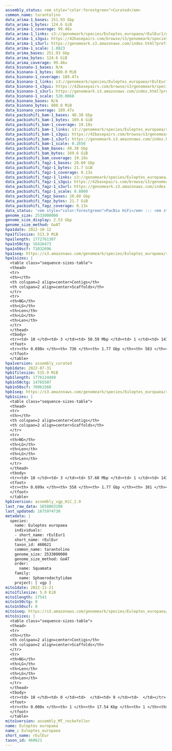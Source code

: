 ```yaml
---
assembly_status: <em style="color:forestgreen">Curated</em>
common_name: tarantolino
data_arima-1_bases: 251.93 Gbp
data_arima-1_bytes: 124.6 GiB
data_arima-1_coverage: 99.46x
data_arima-1_links: s3://genomeark/species/Euleptes_europaea/rEulEur1/genomic_data/arima/<br>
data_arima-1_s3gui: https://42basepairs.com/browse/s3/genomeark/species/Euleptes_europaea/rEulEur1/genomic_data/arima/
data_arima-1_s3url: https://genomeark.s3.amazonaws.com/index.html?prefix=species/Euleptes_europaea/rEulEur1/genomic_data/arima/
data_arima-1_scale: 1.8823
data_arima_bases: 251.93 Gbp
data_arima_bytes: 124.6 GiB
data_arima_coverage: 99.46x
data_bionano-1_bases: N/A
data_bionano-1_bytes: 880.0 MiB
data_bionano-1_coverage: 189.47x
data_bionano-1_links: s3://genomeark/species/Euleptes_europaea/rEulEur1/genomic_data/bionano/<br>
data_bionano-1_s3gui: https://42basepairs.com/browse/s3/genomeark/species/Euleptes_europaea/rEulEur1/genomic_data/bionano/
data_bionano-1_s3url: https://genomeark.s3.amazonaws.com/index.html?prefix=species/Euleptes_europaea/rEulEur1/genomic_data/bionano/
data_bionano-1_scale: 520.0868
data_bionano_bases: N/A
data_bionano_bytes: 880.0 MiB
data_bionano_coverage: 189.47x
data_pacbiohifi_bam-1_bases: 48.38 Gbp
data_pacbiohifi_bam-1_bytes: 169.6 GiB
data_pacbiohifi_bam-1_coverage: 19.10x
data_pacbiohifi_bam-1_links: s3://genomeark/species/Euleptes_europaea/rEulEur1/genomic_data/pacbio_hifi/<br>
data_pacbiohifi_bam-1_s3gui: https://42basepairs.com/browse/s3/genomeark/species/Euleptes_europaea/rEulEur1/genomic_data/pacbio_hifi/
data_pacbiohifi_bam-1_s3url: https://genomeark.s3.amazonaws.com/index.html?prefix=species/Euleptes_europaea/rEulEur1/genomic_data/pacbio_hifi/
data_pacbiohifi_bam-1_scale: 0.2656
data_pacbiohifi_bam_bases: 48.38 Gbp
data_pacbiohifi_bam_bytes: 169.6 GiB
data_pacbiohifi_bam_coverage: 19.10x
data_pacbiohifi_fagz-1_bases: 20.60 Gbp
data_pacbiohifi_fagz-1_bytes: 21.7 GiB
data_pacbiohifi_fagz-1_coverage: 8.13x
data_pacbiohifi_fagz-1_links: s3://genomeark/species/Euleptes_europaea/rEulEur1/genomic_data/pacbiohifi_fagz/<br>
data_pacbiohifi_fagz-1_s3gui: https://42basepairs.com/browse/s3/genomeark/species/Euleptes_europaea/rEulEur1/genomic_data/pacbiohifi_fagz/
data_pacbiohifi_fagz-1_s3url: https://genomeark.s3.amazonaws.com/index.html?prefix=species/Euleptes_europaea/rEulEur1/genomic_data/pacbiohifi_fagz/
data_pacbiohifi_fagz-1_scale: 0.8860
data_pacbiohifi_fagz_bases: 20.60 Gbp
data_pacbiohifi_fagz_bytes: 21.7 GiB
data_pacbiohifi_fagz_coverage: 8.13x
data_status: '<em style="color:forestgreen">PacBio HiFi</em> ::: <em style="color:forestgreen">Arima</em>'
genome_size: 2533000000
genome_size_display: 2.53 Gbp
genome_size_method: GoAT
hpa1date: 2022-10-12
hpa1filesize: 513.9 MiB
hpa1length: 1772761307
hpa1n50ctg: 16416473
hpa1n50scf: 71032696
hpa1seq: https://s3.amazonaws.com/genomeark/species/Euleptes_europaea/rEulEur1/assembly_curated/rEulEur1.hap1.cur.20221012.fasta.gz
hpa1sizes: |
  <table class="sequence-sizes-table">
  <thead>
  <tr>
  <th></th>
  <th colspan=2 align=center>Contigs</th>
  <th colspan=2 align=center>Scaffolds</th>
  </tr>
  <tr>
  <th>NG</th>
  <th>LG</th>
  <th>Len</th>
  <th>LG</th>
  <th>Len</th>
  </tr>
  </thead>
  <tbody>
  <tr><td> 10 </td><td> 3 </td><td> 50.59 Mbp </td><td> 1 </td><td> 141.84 Mbp </td></tr>  <tr><td> 20 </td><td> 8 </td><td> 41.92 Mbp </td><td> 3 </td><td> 123.84 Mbp </td></tr>  <tr><td> 30 </td><td> 15 </td><td> 33.05 Mbp </td><td> 5 </td><td> 109.33 Mbp </td></tr>  <tr><td> 40 </td><td> 24 </td><td> 23.27 Mbp </td><td> 8 </td><td> 93.21 Mbp </td></tr>  <tr style="background-color:#cccccc;"><td> 50 </td><td> 37 </td><td style="background-color:#88ff88;"> 16.42 Mbp </td><td> 11 </td><td style="background-color:#88ff88;"> 71.03 Mbp </td></tr>  <tr><td> 60 </td><td> 59 </td><td> 6.84 Mbp </td><td> 15 </td><td> 57.21 Mbp </td></tr>  <tr><td> 70 </td><td> 0 </td><td>  </td><td> 0 </td><td>  </td></tr>  <tr><td> 80 </td><td> 0 </td><td>  </td><td> 0 </td><td>  </td></tr>  <tr><td> 90 </td><td> 0 </td><td>  </td><td> 0 </td><td>  </td></tr>  <tr><td> 100 </td><td> 0 </td><td>  </td><td> 0 </td><td>  </td></tr>  </tbody>
  <tfoot>
  <tr><th> 0.698x </th><th> 736 </th><th> 1.77 Gbp </th><th> 583 </th><th> 1.77 Gbp </th></tr>
  </tfoot>
  </table>
hpa1version: assembly_curated
hpb1date: 2022-07-31
hpb1filesize: 515.9 MiB
hpb1length: 1776124469
hpb1n50ctg: 14765507
hpb1n50scf: 70961560
hpb1seq: https://s3.amazonaws.com/genomeark/species/Euleptes_europaea/rEulEur1/assembly_vgp_HiC_2.0/rEulEur1.HiC.hap2.20220731.fasta.gz
hpb1sizes: |
  <table class="sequence-sizes-table">
  <thead>
  <tr>
  <th></th>
  <th colspan=2 align=center>Contigs</th>
  <th colspan=2 align=center>Scaffolds</th>
  </tr>
  <tr>
  <th>NG</th>
  <th>LG</th>
  <th>Len</th>
  <th>LG</th>
  <th>Len</th>
  </tr>
  </thead>
  <tbody>
  <tr><td> 10 </td><td> 3 </td><td> 57.60 Mbp </td><td> 1 </td><td> 141.76 Mbp </td></tr>  <tr><td> 20 </td><td> 8 </td><td> 47.36 Mbp </td><td> 3 </td><td> 124.77 Mbp </td></tr>  <tr><td> 30 </td><td> 14 </td><td> 33.97 Mbp </td><td> 5 </td><td> 109.23 Mbp </td></tr>  <tr><td> 40 </td><td> 22 </td><td> 27.02 Mbp </td><td> 8 </td><td> 92.03 Mbp </td></tr>  <tr style="background-color:#cccccc;"><td> 50 </td><td> 35 </td><td style="background-color:#88ff88;"> 14.77 Mbp </td><td> 11 </td><td style="background-color:#88ff88;"> 70.96 Mbp </td></tr>  <tr><td> 60 </td><td> 62 </td><td> 5.93 Mbp </td><td> 15 </td><td> 56.62 Mbp </td></tr>  <tr><td> 70 </td><td> 0 </td><td>  </td><td> 203 </td><td> 18.02 Kbp </td></tr>  <tr><td> 80 </td><td> 0 </td><td>  </td><td> 0 </td><td>  </td></tr>  <tr><td> 90 </td><td> 0 </td><td>  </td><td> 0 </td><td>  </td></tr>  <tr><td> 100 </td><td> 0 </td><td>  </td><td> 0 </td><td>  </td></tr>  </tbody>
  <tfoot>
  <tr><th> 0.699x </th><th> 558 </th><th> 1.77 Gbp </th><th> 381 </th><th> 1.78 Gbp </th></tr>
  </tfoot>
  </table>
hpb1version: assembly_vgp_HiC_2.0
last_raw_data: 1658863208
last_updated: 1675974730
metadata: |
  species:
    name: Euleptes europaea
    individuals:
    - short_name: rEulEur1
    short_name: rEulEur
    taxon_id: 460621
    common_name: tarantolino
    genome_size: 2533000000
    genome_size_method: GoAT
    order:
      name: Squamata
    family:
      name: Sphaerodactylidae
    project: [ vgp ]
mito1date: 2022-11-21
mito1filesize: 5.0 KiB
mito1length: 17541
mito1n50ctg: 0
mito1n50scf: 0
mito1seq: https://s3.amazonaws.com/genomeark/species/Euleptes_europaea/rEulEur1/assembly_MT_rockefeller/rEulEur1.MT.20221121.fasta.gz
mito1sizes: |
  <table class="sequence-sizes-table">
  <thead>
  <tr>
  <th></th>
  <th colspan=2 align=center>Contigs</th>
  <th colspan=2 align=center>Scaffolds</th>
  </tr>
  <tr>
  <th>NG</th>
  <th>LG</th>
  <th>Len</th>
  <th>LG</th>
  <th>Len</th>
  </tr>
  </thead>
  <tbody>
  <tr><td> 10 </td><td> 0 </td><td>  </td><td> 0 </td><td>  </td></tr>  <tr><td> 20 </td><td> 0 </td><td>  </td><td> 0 </td><td>  </td></tr>  <tr><td> 30 </td><td> 0 </td><td>  </td><td> 0 </td><td>  </td></tr>  <tr><td> 40 </td><td> 0 </td><td>  </td><td> 0 </td><td>  </td></tr>  <tr style="background-color:#cccccc;"><td> 50 </td><td> 0 </td><td style="background-color:#ff8888;">  </td><td> 0 </td><td style="background-color:#ff8888;">  </td></tr>  <tr><td> 60 </td><td> 0 </td><td>  </td><td> 0 </td><td>  </td></tr>  <tr><td> 70 </td><td> 0 </td><td>  </td><td> 0 </td><td>  </td></tr>  <tr><td> 80 </td><td> 0 </td><td>  </td><td> 0 </td><td>  </td></tr>  <tr><td> 90 </td><td> 0 </td><td>  </td><td> 0 </td><td>  </td></tr>  <tr><td> 100 </td><td> 0 </td><td>  </td><td> 0 </td><td>  </td></tr>  </tbody>
  <tfoot>
  <tr><th> 0.000x </th><th> 1 </th><th> 17.54 Kbp </th><th> 1 </th><th> 17.54 Kbp </th></tr>
  </tfoot>
  </table>
mito1version: assembly_MT_rockefeller
name: Euleptes europaea
name_: Euleptes_europaea
short_name: rEulEur
taxon_id: 460621
---
```

